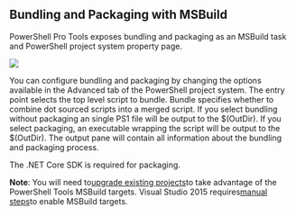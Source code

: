 ## Bundling and Packaging with MSBuild

PowerShell Pro Tools exposes bundling and packaging as an MSBuild task and PowerShell project system property page.

![](https://i0.wp.com/poshtools.com/wp-content/uploads/2017/06/packaging-1.png?resize=544%2C472&ssl=1)

You can configure bundling and packaging by changing the options available in the Advanced tab of the PowerShell project system. The entry point selects the top level script to bundle. Bundle specifies whether to combine dot sourced scripts into a merged script. If you select bundling without packaging an single PS1 file will be output to the $\(OutDir\). If you select packaging, an executable wrapping the script will be output to the $\(OutDir\). The output pane will contain all information about the bundling and packaging process.

The .NET Core SDK is required for packaging.

**Note**: You will need to[upgrade existing projects](https://poshtools.com/docs/poshtools-docs/upgrading-powershell-project-use-june-release-msbuild-tasks/)to take advantage of the PowerShell Tools MSBuild targets. Visual Studio 2015 requires[manual steps](https://poshtools.com/docs/poshtools-docs/enabling-msbuild-support-visual-studio-2015-powershell-projects/)to enable MSBuild targets.

